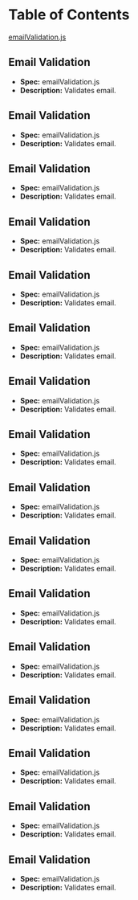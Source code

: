 # Table of Contents
[emailValidation.js](#email2.js)

## <a name="email"></a> Email Validation
- **Spec:** emailValidation.js
- **Description:** Validates email.

## <a name="email"></a> Email Validation
- **Spec:** emailValidation.js
- **Description:** Validates email.
## <a name="email"></a> Email Validation
- **Spec:** emailValidation.js
- **Description:** Validates email.
## <a name="email"></a> Email Validation
- **Spec:** emailValidation.js
- **Description:** Validates email.
## <a name="email"></a> Email Validation
- **Spec:** emailValidation.js
- **Description:** Validates email.
## <a name="email"></a> Email Validation
- **Spec:** emailValidation.js
- **Description:** Validates email.
## <a name="email"></a> Email Validation
- **Spec:** emailValidation.js
- **Description:** Validates email.
## <a name="email"></a> Email Validation
- **Spec:** emailValidation.js
- **Description:** Validates email.
## <a name="email"></a> Email Validation
- **Spec:** emailValidation.js
- **Description:** Validates email.
## <a name="email"></a> Email Validation
- **Spec:** emailValidation.js
- **Description:** Validates email.
## <a name="email"></a> Email Validation
- **Spec:** emailValidation.js
- **Description:** Validates email.
## <a name="email"></a> Email Validation
- **Spec:** emailValidation.js
- **Description:** Validates email.
## <a name="email"></a> Email Validation
- **Spec:** emailValidation.js
- **Description:** Validates email.
## <a name="email"></a> Email Validation
- **Spec:** emailValidation.js
- **Description:** Validates email.
## <a name="email"></a> Email Validation
- **Spec:** emailValidation.js
- **Description:** Validates email.
## <a name="email2.js"/> Email Validation
- **Spec:** emailValidation.js
- **Description:** Validates email.
